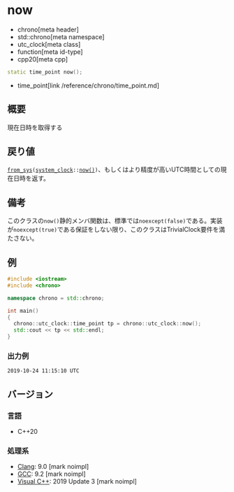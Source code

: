 # now
* chrono[meta header]
* std::chrono[meta namespace]
* utc_clock[meta class]
* function[meta id-type]
* cpp20[meta cpp]

```cpp
static time_point now();
```
* time_point[link /reference/chrono/time_point.md]

## 概要
現在日時を取得する


## 戻り値
[`from_sys`](from_sys.md)`(`[`system_clock`](/reference/chrono/system_clock.md)`::`[`now()`](/reference/chrono/system_clock/now.md)`)`、もしくはより精度が高いUTC時間としての現在日時を返す。


## 備考
このクラスの`now()`静的メンバ関数は、標準では`noexcept(false)`である。実装が`noexcept(true)`である保証をしない限り、このクラスはTrivialClock要件を満たさない。


## 例
```cpp example
#include <iostream>
#include <chrono>

namespace chrono = std::chrono;

int main()
{
  chrono::utc_clock::time_point tp = chrono::utc_clock::now();
  std::cout << tp << std::endl;
}
```

### 出力例
```
2019-10-24 11:15:10 UTC
```

## バージョン
### 言語
- C++20

### 処理系
- [Clang](/implementation.md#clang): 9.0 [mark noimpl]
- [GCC](/implementation.md#gcc): 9.2 [mark noimpl]
- [Visual C++](/implementation.md#visual_cpp): 2019 Update 3 [mark noimpl]
